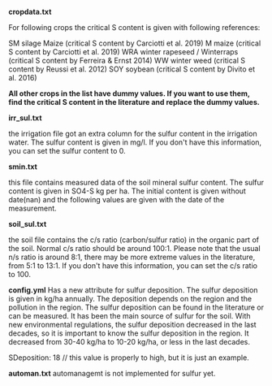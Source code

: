 

**cropdata.txt**

For following crops the critical S content is given with following references:

SM  silage Maize  (critical S content by Carciotti et al. 2019)
M   maize  (critical S content by Carciotti et al. 2019)
WRA winter rapeseed / Winterraps (critical S content by Ferreira & Ernst 2014)
WW  winter weed (critical S content by Reussi et al. 2012)
SOY soybean (critical S content by Divito et al. 2016)

**All other crops in the list have dummy values. If you want to use them, find the critical S content in the literature and replace the dummy values.**

**irr_sul.txt**

the irrigation file got an extra column for the sulfur content in the irrigation water. The sulfur content is given in mg/l. If you don't have this information, you can set the sulfur content to 0.

**smin.txt**

this file contains measured data of the soil mineral sulfur content. The sulfur content is given in SO4-S kg per ha. 
The initial content is given without date(nan) and the following values are given with the date of the measurement.

**soil_sul.txt**

the soil file contains the c/s ratio (carbon/sulfur ratio) in the organic part of the soil. Normal c/s ratio should be around 100:1.
Please note that the usual n/s ratio is around 8:1, there may be more extreme values in the literature, from 5:1 to 13:1.
If you don't have this information, you can set the c/s ratio to 100.

**config.yml**
Has a new attribute for sulfur deposition. The sulfur deposition is given in kg/ha annually. The deposition depends on the region and the pollution in the region. The sulfur deposition can be found in the literature or can be measured. It has been the main source of sulfur for the soil.
With new environmental regulations, the sulfur deposition decreased in the last decades, so it is important to know the sulfur deposition in the region.
It decreased from 30-40 kg/ha to 10-20 kg/ha, or less in the last decades. 

SDeposition: 18 // this value is properly to high, but it is just an example.

**automan.txt**
automanagemt is not implemented for sulfur yet.





